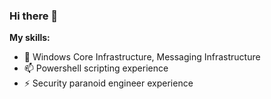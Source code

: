 ### Hi there 👋

**My skills:**  
- 🔭 Windows Core Infrastructure, Messaging Infrastructure
- 📫 Powershell scripting experience
- ⚡ Security paranoid engineer experience
